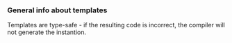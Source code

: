 ### General info about templates

Templates are type-safe - if the resulting code is incorrect, the compiler will not generate the instantion.  



